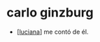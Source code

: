 # carlo ginzburg

- [[luciana]] me contó de él.


[//begin]: # "Autogenerated link references for markdown compatibility"
[luciana]: luciana "Luciana"
[//end]: # "Autogenerated link references"